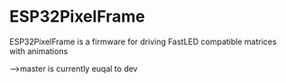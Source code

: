 # ESP32PixelFrame
ESP32PixelFrame is a firmware for driving FastLED compatible matrices with animations



-->master is currently euqal to dev
